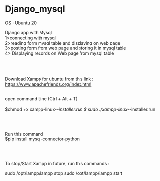 # Django_mysql

OS : Ubuntu 20

Django app with Mysql <br />
1>connecting with mysql <br />
2>reading form mysql table and displaying on web page<br />
3>posting form from web page and storing it in mysql table<br />
4> Displaying records on Web page from mysql table<br />
<br /><br /><br />

Download Xampp for ubuntu from this link :<br />
https://www.apachefriends.org/index.html
<br /><br />

open command Line (Ctrl + Alt + T)<br />
<br />
$chmod +x xampp-linux-*-installer.run
$ sudo ./xampp-linux-*-installer.run

<br /><br />

Run this command<br />
$pip install mysql-connector-python

<br /><br />


To stop/Start Xampp in future, run this commands :<br />

sudo /opt/lampp/lampp stop
sudo /opt/lampp/lampp start
<br /><br />
